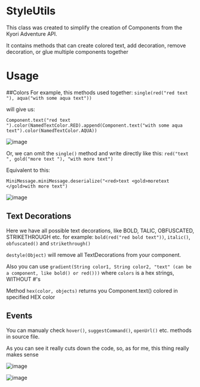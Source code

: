 # StyleUtils
This class was created to simplify the creation of Components from the Kyori Adventure API.

It contains methods that can create colored text, add decoration, remove decoration, or glue multiple components together

# Usage

##Colors
For example, this methods used together:
`single(red("red text "), aqua("with some aqua text"))`

will give us:

`Component.text("red text ").color(NamedTextColor.RED).append(Component.text("with some aqua text").color(NamedTextColor.AQUA))`

![image](https://user-images.githubusercontent.com/102028245/235480188-a33a0ed9-d717-43c5-a7d1-51bdd56b15f7.png)

Or, we can omit the `single()` method and write directly like this:
`red("text ", gold("more text "), "with more text")`

Equivalent to this:

`MiniMessage.miniMessage.deserialize("<red>text <gold>moretext </gold>with more text")` 


![image](https://user-images.githubusercontent.com/102028245/235476435-bb87d098-8127-4fa2-a5c5-7d75764c7a9d.png)


## Text Decorations
Here we have all possible text decorations, like BOLD, TALIC, OBFUSCATED, STRIKETHROUGH etc.
for example: `bold(red("red bold text"))`, `italic()`, `obfuscated()` and `strikethrough()`

`destyle(Object)` will remove all TextDecorations from your component.


Also you can use `gradient(String color1, String color2, "text" (can be a component, like bold() or red()))` where `colors` is a hex strings, WITHOUT #'s

Method `hex(color, objects)` returns you Component.text() colored in specified HEX color

## Events

You can manualy check `hover()`, `suggestCommand()`, `openUrl()` etc. methods in source file.

As you can see it really cuts down the code, so, as for me, this thing really makes sense

![image](https://user-images.githubusercontent.com/102028245/235472856-184671a0-b9d6-4296-bdb2-eb4a2d758a9d.png)

![image](https://user-images.githubusercontent.com/102028245/235480718-a4210b92-1be8-47d6-8330-60e1e960f920.png)

